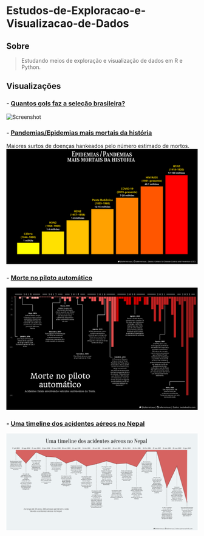 # Estudos-de-Exploracao-e-Visualizacao-de-Dados

## Sobre
> Estudando meios de exploração e visualização de dados em R e Python.

## Visualizações

  ### - **[Quantos gols faz a seleção brasileira?](Brasil-WorldCup)**
  ![Screenshot](Brasil-WorldCup/Brasil-Gols-Copa.png)
  
  ### - **[Pandemias/Epidemias mais mortais da história](Major-Disease-Outbreaks)**
  Maiores surtos de doenças hankeados pelo número estimado de mortos.
  ![Screenshot](Major-Disease-Outbreaks/Major-Disease-Outbreaks.png)

  ### - **[Morte no piloto automático](Tesla-Deaths)**
  ![Screenshot](Tesla-Deaths/Tesla-Deaths.png)
  
  ### - **[Uma timeline dos acidentes aéreos no Nepal](Nepal-Plane-Crashes)**
  ![Screenshot](Nepal-Plane-Crashes/Nepal-Airplane-Crashes.png)


